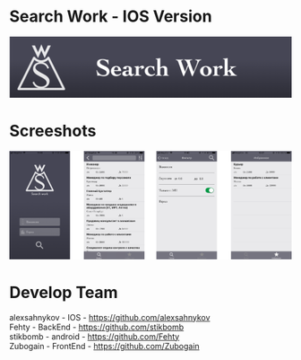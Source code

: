 # Search Work - IOS Version
![alt text](logoGit//Artboard@3x.png)


 # Screeshots
![alt text](LogoGit//Group.png)
# Develop Team
alexsahnykov - IOS - https://github.com/alexsahnykov <br/>
Fehty - BackEnd - https://github.com/stikbomb <br/>
stikbomb - android - https://github.com/Fehty <br/>
Zubogain - FrontEnd - https://github.com/Zubogain <br/>
